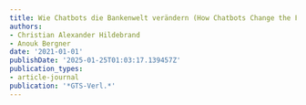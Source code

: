 ```yaml
---
title: Wie Chatbots die Bankenwelt verändern (How Chatbots Change the Future of Banking)
authors:
- Christian Alexander Hildebrand
- Anouk Bergner
date: '2021-01-01'
publishDate: '2025-01-25T01:03:17.139457Z'
publication_types:
- article-journal
publication: '*GTS-Verl.*'
---
```

